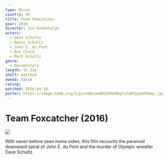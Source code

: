 ```yaml
---
type: Movie
country: US
title: Team Foxcatcher
year: 2016
director: Jon Greenhalgh
actors:
  - Dave Schultz
  - Nancy Schultz
  - John E. du Pont
  - Dan Chaid
  - Mark Schultz
genre:
  - Documentary
length: 1h 31m
shelf: watched
owned: false
rating:
watched: 2016-04-18
poster: https://image.tmdb.org/t/p/w500/aeHMJUVHo0EgfiFaM7pyxK5k8qu.jpg
---
```


# Team Foxcatcher (2016)

![](https://image.tmdb.org/t/p/w500/aeHMJUVHo0EgfiFaM7pyxK5k8qu.jpg)

With never-before seen home video, this film recounts the paranoid downward spiral of John E. du Pont and the murder of Olympic wrestler Dave Schultz.